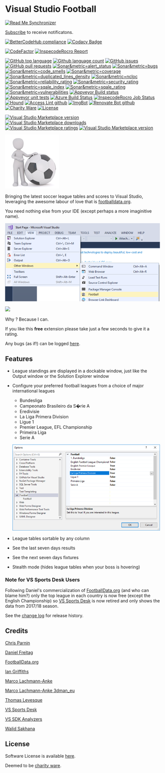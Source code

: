 [AppVeyorProjectUrl]: https://ci.appveyor.com/project/GregTrevellick/VsixFootball
[AppVeyorProjectBuildStatusBadgeSvg]: https://ci.appveyor.com/api/projects/status/i7kxey89fewvjkac?svg=true
[VersionNumberBadgeURL]: https://vsmarketplacebadge.apphb.com/version/GregTrevellick.VsixFootball.svg

# Visual Studio Football

<!--BadgesSTART-->
[![Read Me Synchronizer](https://img.shields.io/badge/-powered%20by%20read%20me%20synchronizer-brightgreen.svg)](https://github.com/undefined/ReadMeSynchronizer)
<!-- Powered by https://github.com/undefined/ReadMeSynchronizer -->

[Subscribe](https://github.com/GregTrevellick/VsixFootball/subscription) to receive notificatons.

[![BetterCodeHub compliance](https://bettercodehub.com/edge/badge/GregTrevellick/VsixFootball?branch=master)](https://bettercodehub.com/results/GregTrevellick/VsixFootball)
[![Codacy Badge](https://api.codacy.com/project/badge/Grade/7e6f7c8bd4d240398affcd2202b84fd8)](https://www.codacy.com/project/gtrevellick/VsixFootball/dashboard?utm_source=github.com&amp;utm_medium=referral&amp;utm_content=GregTrevellick/VsixFootball&amp;utm_campaign=Badge_Grade_Dashboard)

[![CodeFactor](https://www.codefactor.io/repository/github/GregTrevellick/VsixFootball/badge)](https://www.codefactor.io/repository/github/GregTrevellick/VsixFootball)
[![InspecodeRocro Report](https://inspecode.rocro.com/badges/github.com/GregTrevellick/VsixFootball/report?token=DSIOgo1VyiBPc9h0bu4u8FxkW8o4IrW3e4dEm9ymYSY)](https://inspecode.rocro.com/reports/github.com/GregTrevellick/VsixFootball/branch/master/summary)


[![GitHub top language](https://img.shields.io/github/languages/top/GregTrevellick/VsixFootball.svg)](https://github.com/GregTrevellick/VsixFootball)
[![Github language count](https://img.shields.io/github/languages/count/GregTrevellick/VsixFootball.svg)](https://github.com/GregTrevellick/VsixFootball)
[![GitHub issues](https://img.shields.io/github/issues-raw/GregTrevellick/VsixFootball.svg)](https://github.com/GregTrevellick/VsixFootball/issues)
[![GitHub pull requests](https://img.shields.io/github/issues-pr-raw/GregTrevellick/VsixFootball.svg)](https://github.com/GregTrevellick/VsixFootball/pulls)
[![Sonar&metric=alert_status](https://sonarcloud.io/api/project_badges/measure?project=VsixFootball&metric=alert_status)](https://sonarcloud.io/dashboard?id=VsixFootball)
[![Sonar&metric=bugs](https://sonarcloud.io/api/project_badges/measure?project=VsixFootball&metric=bugs)](https://sonarcloud.io/component_measures?id=VsixFootball&metric=bugs)
[![Sonar&metric=code_smells](https://sonarcloud.io/api/project_badges/measure?project=VsixFootball&metric=code_smells)](https://sonarcloud.io/component_measures?id=VsixFootball&metric=code_smells)
[![Sonar&metric=coverage](https://sonarcloud.io/api/project_badges/measure?project=VsixFootball&metric=coverage)](https://sonarcloud.io/component_measures?id=VsixFootball&metric=Coverage)
[![Sonar&metric=duplicated_lines_density](https://sonarcloud.io/api/project_badges/measure?project=VsixFootball&metric=duplicated_lines_density)](https://sonarcloud.io/component_measures?id=VsixFootball&metric=duplicated_lines)
[![Sonar&metric=ncloc](https://sonarcloud.io/api/project_badges/measure?project=VsixFootball&metric=ncloc)](https://sonarcloud.io/component_measures?id=VsixFootball&metric=ncloc)
[![Sonar&metric=reliability_rating](https://sonarcloud.io/api/project_badges/measure?project=VsixFootball&metric=reliability_rating)](https://sonarcloud.io/component_measures?id=VsixFootball&metric=reliability_rating)
[![Sonar&metric=security_rating](https://sonarcloud.io/api/project_badges/measure?project=VsixFootball&metric=security_rating)](https://sonarcloud.io/component_measures?id=VsixFootball&metric=security_rating)
[![Sonar&metric=sqale_index](https://sonarcloud.io/api/project_badges/measure?project=VsixFootball&metric=sqale_index)](https://sonarcloud.io/component_measures?id=VsixFootball&metric=sqale_index)
[![Sonar&metric=sqale_rating](https://sonarcloud.io/api/project_badges/measure?project=VsixFootball&metric=sqale_rating)](https://sonarcloud.io/component_measures?id=VsixFootball&metric=sqale_rating)
[![Sonar&metric=vulnerabilities](https://sonarcloud.io/api/project_badges/measure?project=VsixFootball&metric=vulnerabilities)](https://sonarcloud.io/component_measures?id=VsixFootball&metric=vulnerabilities)
[![Appveyor Build status](https://ci.appveyor.com/api/projects/status/wg65x8dnr41whrpi?svg=true)](https://ci.appveyor.com/project/GregTrevellick/VsixFootball)
[![Appveyor unit tests](https://img.shields.io/appveyor/tests/GregTrevellick/VsixFootball.svg)](https://ci.appveyor.com/project/GregTrevellick/VsixFootball/build/tests)
[![Azure Build Status](https://gregtrevellick.visualstudio.com/VsixFootball/_apis/build/status/VsixFootball)](https://gregtrevellick.visualstudio.com/VsixFootball/_build/latest?definitionId=3)
[![InspecodeRocro Job Status](https://inspecode.rocro.com/badges/github.com/GregTrevellick/VsixFootball/status?token=DSIOgo1VyiBPc9h0bu4u8FxkW8o4IrW3e4dEm9ymYSY)](https://inspecode.rocro.com/jobs/github.com/GregTrevellick/VsixFootball/latest?completed=true)
[![Hound](https://img.shields.io/badge/hound_ci-checked-brightgreen.svg)](https://houndci.com/)
[![Access Lint github](https://img.shields.io/badge/a11y-checked-brightgreen.svg)](https://www.accesslint.com)
[![ImgBot](https://img.shields.io/badge/images-optimized-brightgreen.svg)](https://imgbot.net/)
[![Renovate Bot github](https://img.shields.io/badge/renovatebot-checked-brightgreen.svg)](https://renovatebot.com/)
[![Charity Ware](https://img.shields.io/badge/charity%20ware-thank%20you-brightgreen.svg)](https://github.com/GregTrevellick/MiscellaneousArtefacts/wiki/Charity-Ware)
[![License](https://img.shields.io/github/license/gittools/gitlink.svg)](/LICENSE.txt)

[![Visual Studio Marketplace version](https://img.shields.io/badge/-Football-%23e2165e.svg)](https://marketplace.visualstudio.com/items?itemName=GregTrevellick.Football)
[![Visual Studio Marketplace downloads](https://vsmarketplacebadge.apphb.com/installs/GregTrevellick.Football.svg)](https://marketplace.visualstudio.com/items?itemName=GregTrevellick.Football)
[![Visual Studio Marketplace ratings](https://vsmarketplacebadge.apphb.com/rating/GregTrevellick.Football.svg)](https://marketplace.visualstudio.com/items?itemName=GregTrevellick.Football)
[![Visual Studio Marketplace version](https://vsmarketplacebadge.apphb.com/version/GregTrevellick.Football.svg)](https://marketplace.visualstudio.com/items?itemName=GregTrevellick.Football)


<!--BadgesEND-->
















<!--VSMM readme start-->

[GitHubRepoURL]: https://github.com/GregTrevellick/VsixFootball
[GitHubRepoIssuesURL]: https://github.com/GregTrevellick/VsixFootball/issues
[GitHubRepoPullRequestsURL]: https://github.com/GregTrevellick/VsixFootball/pulls
[VisualStudioURL]: https://www.visualstudio.com/
[VSMarketplaceUrl]: https://marketplace.visualstudio.com/search?term=trevellick&target=VS&sortBy=Relevance
[CharityWareURL]: https://github.com/GregTrevellick/MiscellaneousArtefacts/wiki/Charity-Ware
[WhyURL]: https://github.com/GregTrevellick/MiscellaneousArtefacts/wiki/Why

![](Src/FootieData.Vsix/Resources/VsixExtensionPreview_175x175.png)

Bringing the latest soccer league tables and scores to Visual Studio, leveraging the awesome labour of love that is [footballdata.org](https://www.football-data.org).

You need nothing else from your IDE (except perhaps a more imaginitive name).
   
![](https://github.com/GregTrevellick/VsixFootball/blob/master/Src/FootieData.Vsix/VsmmAssetts/MenuViewOtherWindows.png?raw=true)

![](https://github.com/GregTrevellick/VsixFootball/blob/master/Src/FootieData.Vsix/VsmmAssetts/FootballRhs.png?raw=true)

<!--

Options

![](https://github.com/GregTrevellick/VsixFootball/blob/master/Src/FootieData.Vsix/VsmmAssetts/Options.png)

Full screen if you like

![](https://github.com/GregTrevellick/VsixFootball/blob/master/Src/FootieData.Vsix/VsmmAssetts/FullScreen.png?raw=true)

Auto-hide

![](https://github.com/GregTrevellick/VsixFootball/blob/master/Src/FootieData.Vsix/VsmmAssetts/AutoHideLhs.png?raw=true)

Sort by any column - reverse goal difference

![](https://github.com/GregTrevellick/VsixFootball/blob/master/Src/FootieData.Vsix/VsmmAssetts/SortedReverseGoalDifference.png?raw=true)

Sort by any column - match start time

![](https://github.com/GregTrevellick/VsixFootball/blob/master/Src/FootieData.Vsix/VsmmAssetts/SortedStartTime.png?raw=true)

For when the boss is around

![](https://github.com/GregTrevellick/VsixFootball/blob/master/Src/FootieData.Vsix/VsmmAssetts/BossMode.png?raw=true)

As [Daniel Freitag](https://www.football-data.org) says, I can't *guarantee* the data to be fully accurate and up-to-date 100% of the time (this is free after all), but this is of course is mine and Daniel's intention.

[Why?][WhyURL]

-->

Why ? Because I can.

If you like this **free** extension please take just a few seconds to give it a rating.

Any bugs (as if!) can be logged [here][GitHubRepoIssuesURL].

## Features

- League standings are displayed in a dockable window, just like the Output window or the Solution Explorer window

- Configure your preferred football leagues from a choice of major international leagues 
  - Bundesliga
  - Campeonato Brasileiro da S�rie A
  - Eredivisie
  - La Liga Primera Division
  - Ligue 1 
  - Premier League, EFL Championship
  - Primeira Liga
  - Serie A 
  
  ![](https://github.com/GregTrevellick/VsixFootball/blob/master/Src/FootieData.Vsix/VsmmAssetts/Options.png?raw=true)

- League tables sortable by any column

- See the last seven days results

- See the next seven days fixtures

- Stealth mode (hides league tables when your boss is hovering)

### Note for VS Sports Desk Users

Following Daniel's commercialization of [FootballData.org](https://www.football-data.org) (and who can blame him?) only the top league in each country is now free (except the English Championship) so [VS Sports Desk](https://marketplace.visualstudio.com/items?itemName=GregTrevellick.VSSportsDesk) is now retired and only shows the data from 2017/18 season. 

<!--VSMM readme end-->

See the [change log](CHANGELOG.md) for release history.

## Credits

[Chris Parnin](https://github.com/chrisparnin/wpfPlusMinusExpander)

[Daniel Freitag](https://api.football-data.org/)

[FootballData.org](https://www.football-data.org)

[Ian Griffiths](https://app.pluralsight.com/profile/author/ian-griffiths)

[Marco Lachmann-Anke](http://marco-lachmann.de/)

[Marco Lachmann-Anke 3dman_eu](https://pixabay.com/en/males-3d-model-isolated-3d-model-2358253/)

[Thomas Levesque](http://www.thomaslevesque.com/2009/04/17/wpf-binding-to-an-asynchronous-collection/)

[VS Sports Desk](https://marketplace.visualstudio.com/items?itemName=GregTrevellick.VSSportsDesk)

[VS SDK Analyzers](https://github.com/Microsoft/VSSDK-Analyzers/blob/master/doc/VSSDK003.md)

[Walid Sakhana](https://github.com/sakhana88)

## License

Software License is available [here](/LICENSE.txt).

Deemed to be [charity ware][CharityWareURL].
